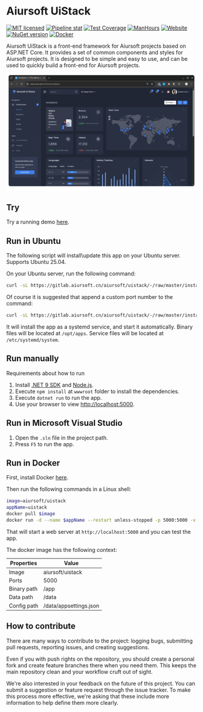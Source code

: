 # Aiursoft UiStack

[![MIT licensed](https://img.shields.io/badge/license-MIT-blue.svg)](https://gitlab.aiursoft.cn/aiursoft/uistack/-/blob/master/LICENSE)
[![Pipeline stat](https://gitlab.aiursoft.cn/aiursoft/uistack/badges/master/pipeline.svg)](https://gitlab.aiursoft.cn/aiursoft/uistack/-/pipelines)
[![Test Coverage](https://gitlab.aiursoft.cn/aiursoft/uistack/badges/master/coverage.svg)](https://gitlab.aiursoft.cn/aiursoft/uistack/-/pipelines)
[![ManHours](https://manhours.aiursoft.cn/r/gitlab.aiursoft.cn/aiursoft/uistack.svg)](https://gitlab.aiursoft.cn/aiursoft/uistack/-/commits/master?ref_type=heads)
[![Website](https://img.shields.io/website?url=https%3A%2F%2Fstack.aiursoft.cn%2F)](https://stack.aiursoft.cn)
[![NuGet version](https://img.shields.io/nuget/v/Aiursoft.UiStack.svg)](https://www.nuget.org/packages/Aiursoft.UiStack/)
[![Docker](https://img.shields.io/docker/pulls/aiursoft/uistack.svg)](https://hub.docker.com/r/aiursoft/uistack)

Aiursoft UiStack is a front-end framework for Aiursoft projects based on ASP.NET Core. It provides a set of common components and styles for Aiursoft projects. It is designed to be simple and easy to use, and can be used to quickly build a front-end for Aiursoft projects.

![overview](./screenshot.png)

## Try

Try a running demo [here](https://stack.aiursoft.cn).

## Run in Ubuntu

The following script will install\update this app on your Ubuntu server. Supports Ubuntu 25.04.

On your Ubuntu server, run the following command:

```bash
curl -sL https://gitlab.aiursoft.cn/aiursoft/uistack/-/raw/master/install.sh | sudo bash
```

Of course it is suggested that append a custom port number to the command:

```bash
curl -sL https://gitlab.aiursoft.cn/aiursoft/uistack/-/raw/master/install.sh | sudo bash -s 8080
```

It will install the app as a systemd service, and start it automatically. Binary files will be located at `/opt/apps`. Service files will be located at `/etc/systemd/system`.

## Run manually

Requirements about how to run

1. Install [.NET 9 SDK](http://dot.net/) and [Node.js](https://nodejs.org/).
2. Execute `npm install` at `wwwroot` folder to install the dependencies.
3. Execute `dotnet run` to run the app.
4. Use your browser to view [http://localhost:5000](http://localhost:5000).

## Run in Microsoft Visual Studio

1. Open the `.sln` file in the project path.
2. Press `F5` to run the app.

## Run in Docker

First, install Docker [here](https://docs.docker.com/get-docker/).

Then run the following commands in a Linux shell:

```bash
image=aiursoft/uistack
appName=uistack
docker pull $image
docker run -d --name $appName --restart unless-stopped -p 5000:5000 -v /var/www/$appName:/data $image
```

That will start a web server at `http://localhost:5000` and you can test the app.

The docker image has the following context:

| Properties  | Value                           |
|-------------|---------------------------------|
| Image       | aiursoft/uistack |
| Ports       | 5000                            |
| Binary path | /app                            |
| Data path   | /data                           |
| Config path | /data/appsettings.json          |

## How to contribute

There are many ways to contribute to the project: logging bugs, submitting pull requests, reporting issues, and creating suggestions.

Even if you with push rights on the repository, you should create a personal fork and create feature branches there when you need them. This keeps the main repository clean and your workflow cruft out of sight.

We're also interested in your feedback on the future of this project. You can submit a suggestion or feature request through the issue tracker. To make this process more effective, we're asking that these include more information to help define them more clearly.
